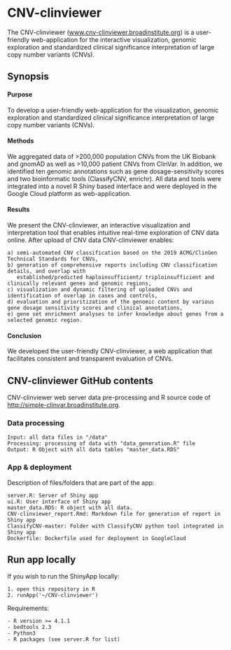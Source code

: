 # CNV-clinviewer

The CNV-clinviewer (www.cnv-clinviewer.broadinstitute.org) is a user-friendly web-application for the interactive visualization, genomic exploration and standardized clinical significance interpretation of large copy number variants (CNVs).

## Synopsis

#### Purpose

To develop a user-friendly web-application for the visualization, genomic exploration and standardized clinical significance interpretation of large copy number variants (CNVs).

#### Methods

We aggregated data of >200,000 population CNVs from the UK Biobank and gnomAD as well as >10,000 patient CNVs from ClinVar. In addition, we identified ten genomic annotations such as gene dosage-sensitivity scores and two bioinformatic tools (ClassifyCNV, enrichr). All data and tools were integrated into a novel R Shiny based interface and were deployed in the Google Cloud platform as web-application.

#### Results

We present the CNV-clinviewer, an interactive visualization and interpretation tool that enables intuitive real-time exploration of CNV data online. After upload of CNV data CNV-clinviewer enables:
```
a) semi-automated CNV classification based on the 2019 ACMG/ClinGen Technical Standards for CNVs,
b) generation of comprehensive reports including CNV classification details, and overlap with 
   established/predicted haploinsufficient/ triploinsufficient and clinically relevant genes and genomic regions,
c) visualization and dynamic filtering of uploaded CNVs and identification of overlap in cases and controls, 
d) evaluation and prioritization of the genomic content by various gene dosage sensitivity scores and clinical annotations, 
e) gene set enrichment analyses to infer knowledge about genes from a selected genomic region.
```

#### Conclusion

We developed the user-friendly CNV-clinviewer, a web application that facilitates consistent and transparent evaluation of CNVs. 

## CNV-clinviewer GitHub contents

CNV-clinviewer web server data pre-processing and R source code of http://simple-clinvar.broadinstitute.org.

### Data processing

```
Input: all data files in "/data"
Processing: processing of data with "data_generation.R" file
Output: R Object with all data tables "master_data.RDS"
```

### App & deployment

Description of files/folders that are part of the app:
```
server.R: Server of Shiny app
ui.R: User interface of Shiny app
master_data.RDS: R object with all data.
CNV-clinviewer_report.Rmd: Markdown file for generation of report in Shiny app
ClassifyCNV-master: Folder with ClassifyCNV python tool integrated in Shiny app
Dockerfile: Dockerfile used for deployment in GoogleCloud
```

## Run app locally

If you wish to run the ShinyApp locally: 
```
1. open this repository in R
2. runApp('~/CNV-clinviewer') 
```

Requirements:
```
- R version >= 4.1.1
- bedtools 2.3
- Python3
- R packages (see server.R for list)
```



